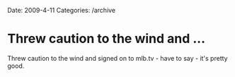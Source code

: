 Date: 2009-4-11
Categories: /archive

# Threw caution to the wind and ...

Threw caution to the wind and signed on to mlb.tv - have to say - it's pretty good.
